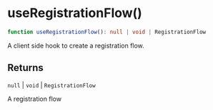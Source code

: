 # useRegistrationFlow()

```ts
function useRegistrationFlow(): null | void | RegistrationFlow
```

A client side hook to create a registration flow.

## Returns

`null` \| `void` \| `RegistrationFlow`

A registration flow
